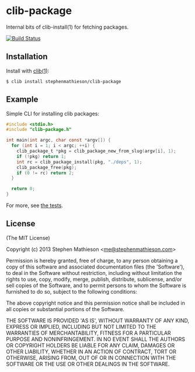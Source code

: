 
# clib-package

  Internal bits of clib-install(1) for fetching packages.

[![Build Status](https://travis-ci.org/stephenmathieson/clib-package.png?branch=master)](https://travis-ci.org/stephenmathieson/clib-package)

## Installation

  Install with [clib(1)](https://github.com/clibs/clib):

    $ clib install stephenmathieson/clib-package

## Example

Simple CLI for installing clib packages:

```c
#include <stdio.h>
#include "clib-package.h"

int main(int argc, char const *argv[]) {
  for (int i = 1; i < argc; ++i) {
    clib_package_t *pkg = clib_package_new_from_slug(argv[i], 1);
    if (!pkg) return 1;
    int rc = clib_package_install(pkg, "./deps", 1);
    clib_package_free(pkg);
    if (0 != rc) return 2;
  }

  return 0;
}

```

For more, see [the tests](https://github.com/stephenmathieson/clib-package/tree/master/test).

## License

(The MIT License)

Copyright (c) 2013 Stephen Mathieson &lt;me@stephenmathieson.com&gt;

Permission is hereby granted, free of charge, to any person obtaining
a copy of this software and associated documentation files (the
'Software'), to deal in the Software without restriction, including
without limitation the rights to use, copy, modify, merge, publish,
distribute, sublicense, and/or sell copies of the Software, and to
permit persons to whom the Software is furnished to do so, subject to
the following conditions:

The above copyright notice and this permission notice shall be
included in all copies or substantial portions of the Software.

THE SOFTWARE IS PROVIDED 'AS IS', WITHOUT WARRANTY OF ANY KIND,
EXPRESS OR IMPLIED, INCLUDING BUT NOT LIMITED TO THE WARRANTIES OF
MERCHANTABILITY, FITNESS FOR A PARTICULAR PURPOSE AND NONINFRINGEMENT.
IN NO EVENT SHALL THE AUTHORS OR COPYRIGHT HOLDERS BE LIABLE FOR ANY
CLAIM, DAMAGES OR OTHER LIABILITY, WHETHER IN AN ACTION OF CONTRACT,
TORT OR OTHERWISE, ARISING FROM, OUT OF OR IN CONNECTION WITH THE
SOFTWARE OR THE USE OR OTHER DEALINGS IN THE SOFTWARE.
